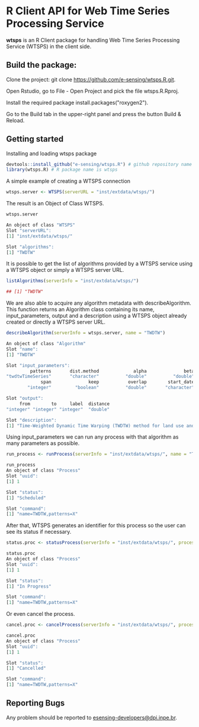 # R Client API for Web Time Series Processing Service 

**wtsps** is an R Client package for handling Web Time Series Processing Service (WTSPS) in the client side.

## Build the package:

Clone the project: git clone https://github.com/e-sensing/wtsps.R.git.

Open Rstudio, go to File - Open Project and pick the file wtsps.R.Rproj.

Install the required package install.packages("roxygen2").

Go to the Build tab in the upper-right panel and press the button Build & Reload. 

## Getting started

Installing and loading wtsps package

``` r
devtools::install_github("e-sensing/wtsps.R") # github repository name is wtsps
library(wtsps.R) # R package name is wtsps
```

A simple example of creating a WTSPS connection

``` r 
wtsps.server <- WTSPS(serverURL = "inst/extdata/wtsps/")
```

The result is an Object of Class WTSPS. 

``` r
wtsps.server
```

``` r
An object of class "WTSPS"
Slot "serverURL":
[1] "inst/extdata/wtsps/"

Slot "algorithms":
[1] "TWDTW"
```
It is possible to get the list of algorithms provided by a WTSPS service using a WTSPS object or simply a WTSPS server URL.

``` r
listAlgorithms(serverInfo = "inst/extdata/wtsps/")
```

``` r
## [1] "TWDTW"
```

We are also able to acquire any algorithm metadata with describeAlgorithm. This function returns an Algorithm class containing its name, input_parameters, output and a description using a WTSPS object already created or directly a WTSPS server URL. 

```r
describeAlgorithm(serverInfo = wtsps.server, name = "TWDTW")
```
``` r
An object of class "Algorithm"
Slot "name":
[1] "TWDTW"

Slot "input_parameters":
         patterns       dist.method             alpha              beta             theta          interval 
"twdtwTimeSeries"       "character"          "double"          "double"          "double"       "character" 
             span              keep           overlap        start_date          end_date 
        "integer"         "boolean"          "double"       "character"       "character" 

Slot "output":
     from        to     label  distance 
"integer" "integer" "integer"  "double" 

Slot "description":
[1] "Time-Weighted Dynamic Time Warping (TWDTW) method for land use and land cover mapping using satellite image time series."
```

Using input_parameters we can run any process with that algorithm as many parameters as possible.

```r
run_process <- runProcess(serverInfo = "inst/extdata/wtsps/", name = "TWDTW", patterns = "X")
```
```r
run_process
An object of class "Process"
Slot "uuid":
[1] 1

Slot "status":
[1] "Scheduled"

Slot "command":
[1] "name=TWDTW,patterns=X"
```

After that, WTSPS generates an identifier for this process so the user can see its status if necessary.

```r
status.proc <- statusProcess(serverInfo = "inst/extdata/wtsps/", processInfo = 1)
```
```r
status.proc
An object of class "Process"
Slot "uuid":
[1] 1

Slot "status":
[1] "In Progress"

Slot "command":
[1] "name=TWDTW,patterns=X"
```

Or even cancel the process.

```r
cancel.proc <- cancelProcess(serverInfo = "inst/extdata/wtsps/", processInfo = 1)
```
```r
cancel.proc
An object of class "Process"
Slot "uuid":
[1] 1

Slot "status":
[1] "Cancelled"

Slot "command":
[1] "name=TWDTW,patterns=X"
```

## Reporting Bugs

Any problem should be reported to esensing-developers@dpi.inpe.br.
